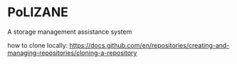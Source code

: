 # PoLIZANE
A storage management assistance system

how to clone locally: https://docs.github.com/en/repositories/creating-and-managing-repositories/cloning-a-repository
